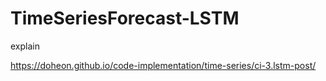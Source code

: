 # TimeSeriesForecast-LSTM

explain

<https://doheon.github.io/code-implementation/time-series/ci-3.lstm-post/>